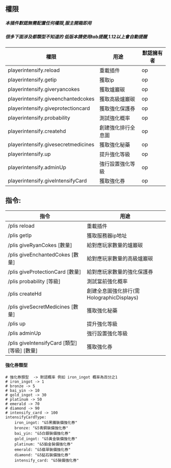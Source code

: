 ## 權限
##### 本插件默認無需配置任何權限,服主開箱即用
##### 很多下面涉及都類型不知道的 低版本請使用tab提醒,1.12以上會自動提醒
|  權限 | 用途  | 默認擁有者 |
| ------------ | ------------ | ------------ |
| playerintensify.reload  | 重載插件  | op |
| playerintensify.getip  | 獲取ip  | op |
| playerintensify.giveryancokes  | 獲取爐巖碳  | op |
| playerintensify.giveenchantedcokes  | 獲取高級爐巖碳  | op |
| playerintensify.giveprotectioncard  | 獲取強化保護券  | op |
| playerintensify.probability  | 測試強化概率  | op |
| playerintensify.createhd  | 創建強化排行全息圖  | op |
| playerintensify.givesecretmedicines| 獲取強化秘藥|op|
| playerintensify.up| 提升強化等級|op|
| playerintensify.adminUp| 強行設置強化等級|op|
| playerintensify.giveIntensifyCard| 獲取強化券|op|

## 指令:
|  指令 | 用途  |
| ------------ | ------------ |
|/plis reload                      |      重載插件|
|/plis getIp                         |    獲取服務器ip地址|
|/plis giveRyanCokes [數量]         |     給對應玩家數量的爐巖碳|
|/plis giveEnchantedCokes [數量]  |       給對應玩家數量的高級爐巖碳|
|/plis giveProtectionCard [數量]   |      給對應玩家數量的強化保護券|
|/plis probability  [等級]           |    測試當前強化概率|
|/plis createHd                      |    創建全息圖強化排行(需HolographicDisplays)|
|/plis giveSecretMedicines [數量]   |      獲取強化秘藥|
|/plis up   |      提升強化等級|
|/plis adminUp    |      強行設置強化等級|
|/plis giveIntensifyCard [類型] [等級] [數量]   |      獲取強化券|

#### 強化券類型
```
# 強化券類型  -> 默認概率 例如 iron_ingot 概率為百分之1
# iron_ingot -> 1
# bronze -> 5
# bai_yin -> 10
# gold_ingot -> 30
# platinum -> 50
# emerald -> 70
# diamond -> 90
# intensify_card -> 100
intensifyCardType:
    iron_ingot: "&5黑鐵裝備強化券"
    bronze: "&5青銅裝備強化券"
    bai_yin: "&5白銀裝備強化券"
    gold_ingot: "&5黃金裝備強化券"
    platinum: "&5鉑金裝備強化券"
    emerald: "&5翡翠裝備強化券"
    diamond: "&5鉆石裝備強化券"
    intensify_card: "&5裝備強化券"
```